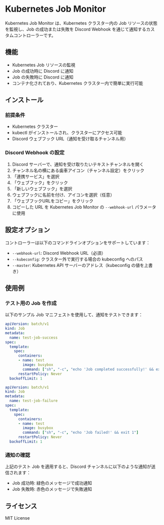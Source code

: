 # Kubernetes Job Monitor

Kubernetes Job Monitor は、Kubernetes クラスター内の Job リソースの状態を監視し、Job の成功または失敗を Discord Webhook を通じて通知するカスタムコントローラーです。

## 機能

- Kubernetes Job リソースの監視
- Job の成功時に Discord に通知
- Job の失敗時に Discord に通知
- コンテナ化されており、Kubernetes クラスター内で簡単に実行可能

## インストール

### 前提条件

- Kubernetes クラスター
- kubectl がインストールされ、クラスターにアクセス可能
- Discord ウェブフック URL（通知を受け取るチャンネル用）

### Discord Webhook の設定

1. Discord サーバーで、通知を受け取りたいテキストチャンネルを開く
2. チャンネル名の横にある歯車アイコン（チャンネル設定）をクリック
3. 「連携サービス」を選択
4. 「ウェブフック」をクリック
5. 「新しいウェブフック」を選択
6. ウェブフックに名前を付け、アイコンを選択（任意）
7. 「ウェブフックURLをコピー」をクリック
8. コピーした URL を Kubernetes Job Monitor の `--webhook-url` パラメータに使用

## 設定オプション

コントローラーは以下のコマンドラインオプションをサポートしています：

- `--webhook-url`: Discord Webhook URL（必須）
- `--kubeconfig`: クラスター外で実行する場合の kubeconfig へのパス
- `--master`: Kubernetes API サーバーのアドレス（kubeconfig の値を上書き）

## 使用例

### テスト用の Job を作成

以下のサンプル Job マニフェストを使用して、通知をテストできます：

```yaml
apiVersion: batch/v1
kind: Job
metadata:
  name: test-job-success
spec:
  template:
    spec:
      containers:
      - name: test
        image: busybox
        command: ["sh", "-c", "echo 'Job completed successfully!' && exit 0"]
      restartPolicy: Never
  backoffLimit: 1
```

```yaml
apiVersion: batch/v1
kind: Job
metadata:
  name: test-job-failure
spec:
  template:
    spec:
      containers:
      - name: test
        image: busybox
        command: ["sh", "-c", "echo 'Job failed!' && exit 1"]
      restartPolicy: Never
  backoffLimit: 1
```

### 通知の確認

上記のテスト Job を適用すると、Discord チャンネルに以下のような通知が送信されます：

- Job 成功時: 緑色のメッセージで成功通知
- Job 失敗時: 赤色のメッセージで失敗通知

## ライセンス

MIT License

